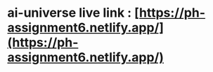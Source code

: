 # ai-universe live link : [https://ph-assignment6.netlify.app/](https://ph-assignment6.netlify.app/)
